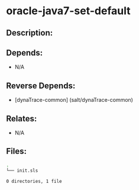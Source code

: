 # oracle-java7-set-default

## Description:



## Depends:

  -  N/A

## Reverse Depends:

  -  [dynaTrace-common] (salt/dynaTrace-common)

## Relates:

  -  N/A

## Files:

```bash
.
└── init.sls

0 directories, 1 file
```
